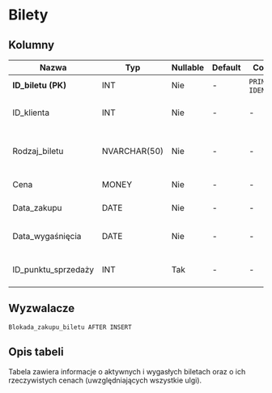 # Bilety

## Kolumny

| Nazwa               | Typ          | Nullable | Default | Constraints                    | Klucze obce                     | Opis                                   |
| ------------------- | ------------ | -------- | ------- | ------------------------------ | ------------------------------- | -------------------------------------- |
| **ID_biletu (PK)**  | INT          | Nie      | -       | `PRIMARY KEY`, `IDENTITY(1,1)` | -                               | ID biletu                              |
| ID_klienta          | INT          | Nie      | -       | -                              | `Klienci.ID_klienta`            | ID klienta, który kupił bilet          |
| Rodzaj_biletu       | NVARCHAR(50) | Nie      | -       | -                              | `Rodzaje_biletów.Rodzaj_biletu` | Rodzaj biletu (normalny, ulgowy, itd.) |
| Cena                | MONEY        | Nie      | -       | -                              | -                               | Rzeczywista cena biletu                |
| Data_zakupu         | DATE         | Nie      | -       | -                              | -                               | Data zakupu biletu                     |
| Data_wygaśnięcia    | DATE         | Nie      | -       | -                              | -                               | Data utraty ważności biletu            |
| ID_punktu_sprzedaży | INT          | Tak      | -       | -                              | `Punkty_sprzedaży.ID_punktu`    | Data utraty ważności biletu            |

## Wyzwalacze

`Blokada_zakupu_biletu AFTER INSERT`

## Opis tabeli

Tabela zawiera informacje o aktywnych i wygasłych biletach oraz o ich rzeczywistych cenach (uwzględniających wszystkie ulgi).
